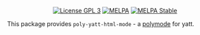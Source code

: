 <p align="center">
  <!-- <a href="https://travis-ci.org/polymode/poly-yatt-html"><img src="https://travis-ci.org/polymode/poly-yatt-html.svg?branch=master" alt="Travis Build"/></a> -->
  <a href="http://www.gnu.org/licenses/gpl-3.0.txt"><img src="https://img.shields.io/badge/license-GPL_3-green.svg" alt="License GPL 3" /></a>
  <a href="https://melpa.org/#/poly-yatt-html"><img alt="MELPA" src="https://melpa.org/packages/poly-yatt-html-badge.svg"/></a>
  <a href="https://stable.melpa.org/#/poly-yatt-html"><img alt="MELPA Stable" src="https://stable.melpa.org/packages/poly-yatt-html-badge.svg"/></a>
</p>


This package provides `poly-yatt-html-mode` - a [polymode]() for yatt.


[polymode]: https://polymode.github.io/
